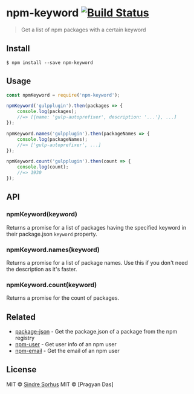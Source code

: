 # npm-keyword [![Build Status](https://travis-ci.org/sindresorhus/npm-keyword.svg?branch=master)](https://travis-ci.org/sindresorhus/npm-keyword)

> Get a list of npm packages with a certain keyword


## Install

```
$ npm install --save npm-keyword
```


## Usage

```js
const npmKeyword = require('npm-keyword');

npmKeyword('gulpplugin').then(packages => {
	console.log(packages);
	//=> [{name: 'gulp-autoprefixer', description: '...'}, ...]
});

npmKeyword.names('gulpplugin').then(packageNames => {
	console.log(packageNames);
	//=> ['gulp-autoprefixer', ...]
});

npmKeyword.count('gulpplugin').then(count => {
	console.log(count);
	//=> 1930
});
```


## API

### npmKeyword(keyword)

Returns a promise for a list of packages having the specified keyword in their package.json `keyword` property.

### npmKeyword.names(keyword)

Returns a promise for a list of package names. Use this if you don't need the description as it's faster.

### npmKeyword.count(keyword)

Returns a promise for the count of packages.

## Related

- [package-json](https://github.com/sindresorhus/package-json) - Get the package.json of a package from the npm registry
- [npm-user](https://github.com/sindresorhus/npm-user) - Get user info of an npm user
- [npm-email](https://github.com/sindresorhus/npm-email) - Get the email of an npm user


## License

MIT © [Sindre Sorhus](http://sindresorhus.com)
MIT © [Pragyan Das]